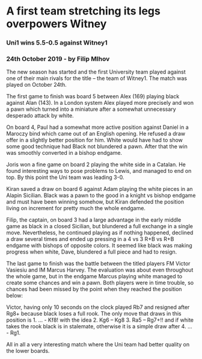 # A first team stretching its legs overpowers Witney

### Uni1 wins 5.5-0.5 against Witney1
### 24th October 2019 - by Filip MIhov

The new season has started and the first University team played against one of their main rivals for the title – the team of Witney1. The match was played on October 24th.

The first game to finish was board 5 between Alex (169) playing black against Alan (143). In a London system Alex played more precisely and won a pawn which turned into a miniature after a somewhat unnecessary desperado attack by white. 

On board 4, Paul had a somewhat more active position against Daniel in a Maroczy bind which came out of an English opening. He refused a draw offer in a slightly better position for him. White would have had to show some good technique had Black not blundered a pawn. After that the win was smoothly converted in a bishop endgame.

Joris won a fine game on board 2 playing the white side in a Catalan. He found interesting ways to pose problems to Lewis, and managed to end on top. By this point the Uni team was leading 3-0. 

Kiran saved a draw on board 6 against Adam playing the white pieces in an Alapin Sicilian. Black was a pawn to the good in a knight vs bishop endgame and must have been winning somehow, but Kiran defended the position living on increment for pretty much the whole endgame. 

Filip, the captain, on board 3 had a large advantage in the early middle game as black in a closed Sicilian, but blundered a full exchange in a single move. Nevertheless, he continued playing as if nothing happened, declined a draw several times and ended up pressing in a 4 vs 3 R+B vs R+B endgame with bishops of opposite colors. It seemed like black was making progress when white, Dave, blundered a full piece and had to resign.

The last game to finish was the battle between the titled players FM Victor Vasiesiu and IM Marcus Harvey. The evaluation was about even throughout the whole game, but in the endgame Marcus playing white managed to create some chances and win a pawn. Both players were in time trouble, so chances had been missed by the point when they reached the position below:

<fen src='8/8/8/8/1RK5/2P5/2r5/3k4 w - - 0 1' />
 
Victor, having only 10 seconds on the clock played Rb7 and resigned after Rg8+ because black loses a full rook. The only move that draws in this position is 1. … - Kf8! with the idea 2. Kg6 – Kg8 3. Ra5 – Rg7+!! and if white takes the rook black is in stalemate, otherwise it is a simple draw after 4. … - Rg1.

All in all a very interesting match where the Uni team had better quality on the lower boards. 
